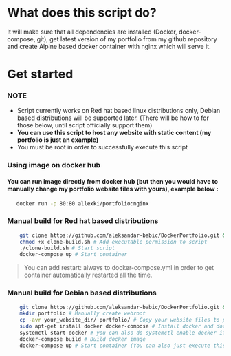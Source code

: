 # What does this script do?
 It will make sure that all dependencies are installed (Docker, docker-compose, git), get latest version of my portfolio from my github repository and create Alpine based docker container with nginx which will serve it.
# Get started
### NOTE
- Script currently works on Red hat based linux distributions only, Debian based distributions will be supported later. (There will be how to for those below, until script officially support them)
- **You can use this script to host any website with static content (my portfolio is just an example)**
- You must be root in order to successfully execute this script

### Using image on docker hub
#### You can run image directly from docker hub (but then you would have to manually change my portfolio website files with yours), example below :
```bash
   docker run -p 80:80 allexki/portfolio:nginx
```

### Manual build for Red hat based distributions
```bash
    git clone https://github.com/aleksandar-babic/DockerPortfolio.git && cd DockerPortfolio
    chmod +x clone-build.sh # Add executable permission to script
    ./clone-build.sh # Start script
    docker-compose up # Start container
```
> You can add restart: always to docker-compose.yml in order to get container automatically restarted all the time.

### Manual build for Debian based distributions
```bash
    git clone https://github.com/aleksandar-babic/DockerPortfolio.git && cd DockerPortfolio
    mkdir portfolio # Manually create webroot
    cp -avr your_website_dir/ portfolio/ # Copy your website files to portfolio directory
    sudo apt-get install docker docker-compose # Install docker and docker-compose dependency
    systemctl start docker # you can also do systemctl enable docker if you want it to start on boot
    docker-compose build # Build docker image
    docker-compose up # Start container (You can also just execute this, without build command above)
```
